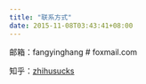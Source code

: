 ```yaml
---
title: "联系方式"
date: 2015-11-08T03:43:41+08:00
---
```


邮箱：fangyinghang # foxmail.com

知乎：[zhihusucks](https://www.zhihu.com/people/zhihusucks/answers/by_votes)
